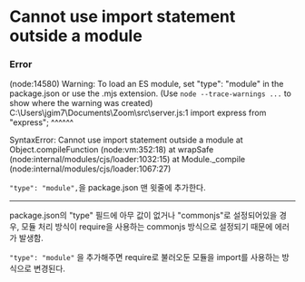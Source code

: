 # Cannot use import statement outside a module

### Error 

(node:14580) Warning: To load an ES module, set "type": "module" in the package.json or use the .mjs extension.
(Use `node --trace-warnings ...` to show where the warning was created)
C:\Users\jgim7\Documents\Zoom\src\server.js:1
import express from "express";
^^^^^^

SyntaxError: Cannot use import statement outside a module
    at Object.compileFunction (node:vm:352:18)
    at wrapSafe (node:internal/modules/cjs/loader:1032:15)
    at Module._compile (node:internal/modules/cjs/loader:1067:27)


`"type": "module",`을 package.json 맨 윗줄에 추가한다.

---

package.json의 "type" 필드에 아무 값이 없거나 "commonjs"로 설정되어있을 경우, 모듈 처리 방식이 require을 사용하는 commonjs 방식으로 설정되기 때문에 에러가 발생함.

`"type": "module"` 을 추가해주면 require로 불러오둔 모듈을 import를 사용하는 방식으로 변경된다.